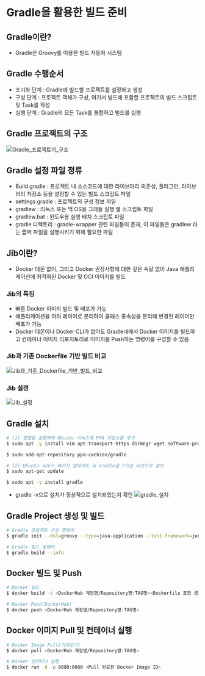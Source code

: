# Gradle을 활용한 빌드 준비
## Gradle이란?
- Gradle은 Groovy를 이용한 빌드 자동화 시스템
## Gradle 수행순서
- 초기화 단계 : Gradle에 빌드할 프로젝트를 설정하고 생성
- 구성 단계 : 프로젝트 객체가 구성, 여기서 빌드에 포함할 프로젝트의 빌드 스크립트 및 Task를 작성
- 실행 단계 : Gradle의 모든 Task를 통합하고 빌드를 실행
## Gradle 프로젝트의 구조
![Gradle_프로젝트의_구조](https://github.com/joosang425/study-devops/assets/68217970/6c463244-ed54-43fe-8c1a-44f2d4d1cdc9)
## Gradle 설정 파일 정류
- Build.gradle : 프로젝트 내 소스코드에 대한 라이브러리 의존성, 플러그인, 라이브러리 저장소 등을 설정할 수 있는 빌드 스크립트 파일
- settings.gradle : 프로젝트의 구성 정보 파일
- gradlew : 리눅스 또는 맥 OS용 그래들 실행 쉘 스크립트 파일
- gradlew.bat : 윈도우용 실행 배치 스크립트 파일
- gradle 디렉토리 : gradle-wrapper 관련 파일들이 존재, 이 파일들은 gradlew 라는 랩퍼 파일을 실행시키기 위해 필요한 파일
## Jib이란?
- Docker 데몬 없이, 그리고 Docker 권장사항에 대한 깊은 숙달 없이 Java 애플리케이션에 최적화된 Docker 및 OCI 이미지를 빌드
### Jib의 특징
- 빠른 Docker 이미지 빌드 및 배포가 가능
- 애플리케이션을 여러 레이어로 분리하여 클래스 종속성을 분리해 변경된 레이어만 배포가 가능
- Docker 데몬이나 Docker CLI가 없어도 Gradle내에서 Docker 이미지를 빌드하고 컨테이너 이미지 리포지토리로 이미지를 Push하는 명령어를 구성할 수 있음
### Jib과 기존 Dockerfile 기반 빌드 비교
![Jib과_기존_Dockerfile_기반_빌드_비교](https://github.com/joosang425/study-devops/assets/68217970/7acf3394-8e53-4389-a422-ea89a25029b3)
### Jib 설정
![Jib_설정](https://github.com/joosang425/study-devops/assets/68217970/6f3aaf27-fc42-45c7-8996-41ad1803336c)
## Gradle 설치
```bash
# (1) 명령을 실행하여 Ubuntu 리눅스에 PPA 저장소를 추가
$ sudo apt -y install vim apt-transport-https dirmngr wget software-properties-commin

$ sudo add-apt-repository ppa:cwchien/gradle

# (2) Ubuntu 리눅스 패키지 업데이트 및 Gradle을 7이상 버전으로 설치
$ sudo apt-get update

$ sudo apt -y install gradle
```
- gradle -v으로 설치가 정상적으로 설치되었는지 확인
![gradle_설치](https://github.com/joosang425/study-devops/assets/68217970/776e4b42-411e-4765-9f00-6f70f49dae51)
## Gradle Project 생성 및 빌드
```bash
# Gradle 프로젝트 구성 명령어
$ gradle init --dsl=groovy --type=java-application --test-framework=junit --package=com.test --project-name=test-docker-spring-boot

# Gradle 빌드 명령어
$ gradle build --info
```
## Docker 빌드 및 Push
```bash
# Docker 빌드
$ docker build -t <DockerHub 계정명/Repository명:TAG명><Dockerfile 포함 경로>

# Docker Push(DockerHub)
$ docker push <DockerHub 계정명/Repository명:TAG명>
```
## Docker 이미지 Pull 및 컨테이너 실행
```bash
# Docker Image Pull(가져오기)
$ docker pull <DockerHub 계정명/Repository명:TAG명>

# Docker 컨테이너 실행
$ docker run -d -p 8080:8080 <Pull 완료된 Docker Image ID>
```
